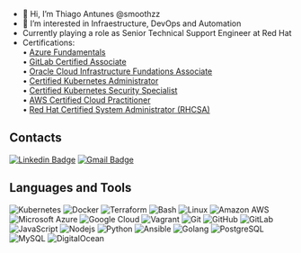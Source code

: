 - 👋 Hi, I’m Thiago Antunes @smoothzz
- 👀 I’m interested in Infraestructure, DevOps and Automation
- Currently playing a role as Senior Technical Support Engineer at Red Hat
- Certifications: <br>
  • <a href="https://www.credly.com/badges/76d88ae7-e29d-498e-b29e-ff22d1be654b?source=linked_in_profile" target="_blank" rel="noreferrer">Azure Fundamentals</a> <br>
  • <a href="https://gitlab.badgr.com/public/assertions/0HOvKnOYRsqGjfMRibyFyA" target="_blank" rel="noreferrer">GitLab Certified Associate</a> <br>
  • <a href="https://catalog-education.oracle.com/pls/certview/sharebadge?id=F6071FC2390CA09C8851494DE88A2A9099DE6145AC9EBF9D054CDF1C07B1C830" target="_blank" rel="noreferrer">Oracle Cloud Infrastructure Fundations Associate</a> <br>
  • <a href="https://www.credly.com/badges/821a16b6-2acb-490a-a3d2-fb0533da8a05?source=linked_in_profile" target="_blank" rel="noreferrer">Certified Kubernetes Administrator</a> <br>
  • <a href="https://www.credly.com/badges/1a1dad53-c753-4c14-a72d-41401b0d5f09/public_url" target="_blank" rel="noreferrer">Certified Kubernetes Security Specialist</a> <br>
  • <a href="https://www.credly.com/badges/17ca2067-318d-4f73-92ec-14068d6559a9" target="_blank" rel="noreferrer">AWS Certified Cloud Practitioner</a> <br>
  • <a href="https://www.credly.com/badges/fe18fe17-f482-4896-b484-63a8fd3c607c" target="_blank" rel="noreferrer">Red Hat Certified System Administrator (RHCSA)</a> <br>
  
## Contacts
[![Linkedin Badge](https://img.shields.io/badge/-thiagoantunes-blue?style=flat-square&logo=Linkedin&logoColor=white&link=https://www.linkedin.com/in/thiago-antunes-76590698/)](https://www.linkedin.com/in/thiago-antunes-76590698/)
[![Gmail Badge](https://img.shields.io/badge/-rdoa.thiago@gmail.com-c14438?style=flat-square&logo=Gmail&logoColor=white&link=mailto:rdoa.thiago@gmail.com)](mailto:rdoa.thiago@gmail.com)

## Languages and Tools

![Kubernetes](https://img.shields.io/badge/-Kubernetes-black?style=flat-square&logo=kubernetes)
![Docker](https://img.shields.io/badge/-Docker-black?style=flat-square&logo=docker)
![Terraform](https://img.shields.io/badge/-Terraform-black?style=flat-square&logo=terraform)
![Bash](https://img.shields.io/badge/-Bash-black?style=flat-square&logo=gnubash)
![Linux](https://img.shields.io/badge/-Linux-black?style=flat-square&logo=linux&logoColor=yellow)
![Amazon AWS](https://img.shields.io/badge/Amazon%20AWS-232F3E?style=flat-square&logo=amazon-aws)
![Microsoft Azure](https://img.shields.io/badge/Microsoft%20Azure-232F7E?style=flat-square&logo=microsoft-azure)
![Google Cloud](https://img.shields.io/badge/Google%20Cloud-black?style=flat-square&logo=google-cloud)
![Vagrant](https://img.shields.io/badge/-Vagrant-blue?style=flat-square&logo=vagrant&logoColor=black)
![Git](https://img.shields.io/badge/-Git-black?style=flat-square&logo=git)
![GitHub](https://img.shields.io/badge/-GitHub-181717?style=flat-square&logo=github)
![GitLab](https://img.shields.io/badge/-GitLab-FCA121?style=flat-square&logo=gitlab)
![JavaScript](https://img.shields.io/badge/-JavaScript-black?style=flat-square&logo=javascript)
![Nodejs](https://img.shields.io/badge/-Nodejs-black?style=flat-square&logo=Node.js)
![Python](https://img.shields.io/badge/-Python-black?style=flat-square&logo=Python)
![Ansible](https://img.shields.io/badge/-Ansible-black?style=flat-square&logo=ansible)
![Golang](https://img.shields.io/badge/-Golang-black?style=flat-square&logo=go)
![PostgreSQL](https://img.shields.io/badge/-Postgres-blue?style=flat-square&logo=postgresql&logoColor=black
)
![MySQL](https://img.shields.io/badge/-MySQL-black?style=flat-square&logo=mysql)
![DigitalOcean](https://img.shields.io/badge/-Digital%20Ocean-darkblue?style=flat-square&logo=digitalocean)


